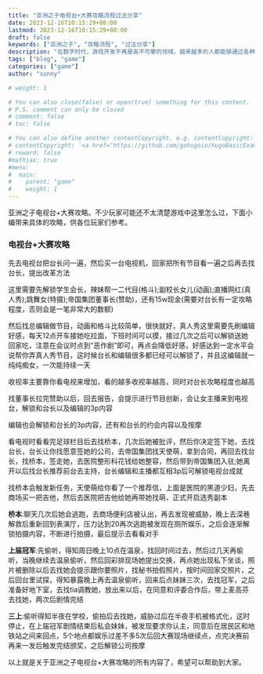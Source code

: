 ```yaml
---
title: "亚洲之子电视台+大赛攻略流程过法分享"
date: 2023-12-16T10:15:29+08:00
lastmod: 2023-12-16T10:15:29+08:00
draft: false
keywords: ["亚洲之子", "攻略流程", "过法分享"]
description: "在数字时代，游戏开发不再是高不可攀的领域，越来越多的人都能够通过各种工具和资源制作自己的电脑游戏。本文将为您提供一份详尽的指南，帮助您从创意的初萌到实际开发中，步步为营地创建您梦想中的游戏。"
tags: ["blog", "game"]
categories: ["game"]
author: "sunny"

# weight: 1

# You can also close(false) or open(true) something for this content.
# P.S. comment can only be closed
# comment: false
# toc: false

# You can also define another contentCopyright. e.g. contentCopyright: "This is another copyright."
# contentCopyright: '<a href="https://github.com/gohugoio/hugoBasicExample" rel="noopener" target="_blank">See origin</a>'
# reward: false
#mathjax: true
#menu:
#  main:
#    parent: "game"
#    weight: 1
---
```


亚洲之子电视台+大赛攻略。不少玩家可能还不太清楚游戏中这里怎么过，下面小编带来具体的攻略，供各位玩家们参考。

### 电视台+大赛攻略 ###

先去电视台把台长问一遍，然后买一台电视机，回家把所有节目看一遍之后再去找台长，提出改革方法

这里需要先解锁学生会长，辣妹帮一二代目(格斗);副校长女儿(动画);直播网红(真人秀);跳舞女(特摄);帝国集团董事长(赞助)，还有15w现金(需要对台长有一定攻略程度，否则会是一笔非常大的数额)

然后找总编辑做节目，动画和格斗比较简单，很快就好，真人秀这里需要先刷编辑好感，每天12点开车接她吃拉面，下班时间可以摸，接过几次之后可以解锁送她回家吃，注意在会议时点到“恶作剧”即可，再点会降低好感，好感达到一定水平会说帮你弄真人秀节目，这时候台长和编辑很多都已经可以解锁了，并且这编辑就一纯纯痴女，一次能持续一天

收视率主要靠你看电视来增加，看的越多收视率越高，同时对台长攻略程度也越高

找董事长拉完赞助以后，回去报告，会提示进行节目创新，会让女主播来到电视台，解锁和台长以及编辑的3p内容

编辑也会解锁和台长的3p内容，还有和台长的约会内容以及按摩

看电视时看看完足球栏目后去找桥本，几次后她被批评，然后你决定签下她，去找台长，台长让你找愿意签她的公司，去帝国集团找天使萌，拿到合同，再回去找台长，找桥本，签走她，去医院整形科花钱给她整容，然后带到帝国集团入驻;她离开以后找台长推荐前台去主持，台长编辑和主播都互相3p后可解锁电视台成就

找桥本会触发新任务，天使萌给你看了一个推荐信，上面是医院的黑道少妇，先去商场买一把吉他，然后去医院把吉他给她再带她找萌，正式开启选秀副本

**桥本**:聊天几次后她会逃跑，去商场便利店被认出，再去发现被威胁，晚上去深巷解救后重新回到表演厅，压力达到20再次逃跑被发现在厕所娱乐，之后会逐渐解锁拍摄内容，不断进行拍摄，最后提示去看看对手

**上届冠军**:先偷听，得知周日晚上10点在温泉，找回时间过去，然后过几天再偷听，当晚继续去温泉偷听，然后回彩排现场她提出交换，再点她出现私下坐谈，照片被删除以后去找她会提示跟你要照片，找秘书拍假照片，按时间回家交照片，之后回台里试探，得知暴露晚上再去温泉偷听，回来后点妹妹三次，去找冠军，之后准备好地下室，去找tia调教她，放出来以后，在同意和评委合作后，带上麦高芬去找她，两次后剧情完结

**三上**:偷听得知半夜在学校，偷拍后去找她，威胁过后在半夜手机被格式化，这时停止，在上届冠军剧情结束后私会妹妹，被发现要求你认主，同意后在居民区和地铁站之间来回点，5个地点都娱乐过差不多5次后回大赛现场继续点，点完决赛前再来一发后触发完结颁奖，之后解锁公司按摩


以上就是关于亚洲之子电视台+大赛攻略的所有内容了，希望可以帮助到大家。